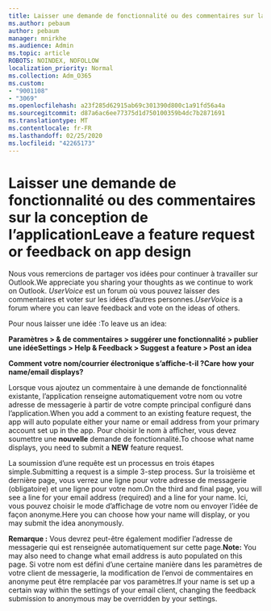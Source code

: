 ```yaml
---
title: Laisser une demande de fonctionnalité ou des commentaires sur la conception de l’application
ms.author: pebaum
author: pebaum
manager: mnirkhe
ms.audience: Admin
ms.topic: article
ROBOTS: NOINDEX, NOFOLLOW
localization_priority: Normal
ms.collection: Adm_O365
ms.custom:
- "9001108"
- "3069"
ms.openlocfilehash: a23f285d62915ab69c301390d800c1a91fd56a4a
ms.sourcegitcommit: d87a6ac6ee77375d1d750100359b4dc7b2871691
ms.translationtype: MT
ms.contentlocale: fr-FR
ms.lasthandoff: 02/25/2020
ms.locfileid: "42265173"
---
```

# <a name="leave-a-feature-request-or-feedback-on-app-design"></a><span data-ttu-id="d10d8-102">Laisser une demande de fonctionnalité ou des commentaires sur la conception de l’application</span><span class="sxs-lookup"><span data-stu-id="d10d8-102">Leave a feature request or feedback on app design</span></span>

<span data-ttu-id="d10d8-103">Nous vous remercions de partager vos idées pour continuer à travailler sur Outlook.</span><span class="sxs-lookup"><span data-stu-id="d10d8-103">We appreciate you sharing your thoughts as we continue to work on Outlook.</span></span> <span data-ttu-id="d10d8-104">*UserVoice* est un forum où vous pouvez laisser des commentaires et voter sur les idées d’autres personnes.</span><span class="sxs-lookup"><span data-stu-id="d10d8-104">*UserVoice* is a forum where you can leave feedback and vote on the ideas of others.</span></span>  

<span data-ttu-id="d10d8-105">Pour nous laisser une idée :</span><span class="sxs-lookup"><span data-stu-id="d10d8-105">To leave us an idea:</span></span> 

<span data-ttu-id="d10d8-106">**Paramètres > & de commentaires > suggérer une fonctionnalité > publier une idée**</span><span class="sxs-lookup"><span data-stu-id="d10d8-106">**Settings > Help & Feedback > Suggest a feature > Post an idea**</span></span> 

<span data-ttu-id="d10d8-107">**Comment votre nom/courrier électronique s’affiche-t-il ?**</span><span class="sxs-lookup"><span data-stu-id="d10d8-107">**Care how your name/email displays?**</span></span>

<span data-ttu-id="d10d8-108">Lorsque vous ajoutez un commentaire à une demande de fonctionnalité existante, l’application renseigne automatiquement votre nom ou votre adresse de messagerie à partir de votre compte principal configuré dans l’application.</span><span class="sxs-lookup"><span data-stu-id="d10d8-108">When you add a comment to an existing feature request, the app will auto populate either your name or email address from your primary account set up in the app.</span></span> <span data-ttu-id="d10d8-109">Pour choisir le nom à afficher, vous devez soumettre une **nouvelle** demande de fonctionnalité.</span><span class="sxs-lookup"><span data-stu-id="d10d8-109">To choose what name displays, you need to submit a **NEW** feature request.</span></span> 

<span data-ttu-id="d10d8-110">La soumission d’une requête est un processus en trois étapes simple.</span><span class="sxs-lookup"><span data-stu-id="d10d8-110">Submitting a request is a simple 3-step process.</span></span> <span data-ttu-id="d10d8-111">Sur la troisième et dernière page, vous verrez une ligne pour votre adresse de messagerie (obligatoire) et une ligne pour votre nom.</span><span class="sxs-lookup"><span data-stu-id="d10d8-111">On the third and final page, you will see a line for your email address (required) and a line for your name.</span></span> <span data-ttu-id="d10d8-112">Ici, vous pouvez choisir le mode d’affichage de votre nom ou envoyer l’idée de façon anonyme.</span><span class="sxs-lookup"><span data-stu-id="d10d8-112">Here you can choose how your name will display, or you may submit the idea anonymously.</span></span> 

<span data-ttu-id="d10d8-113">**Remarque :** Vous devrez peut-être également modifier l’adresse de messagerie qui est renseignée automatiquement sur cette page.</span><span class="sxs-lookup"><span data-stu-id="d10d8-113">**Note:** You may also need to change what email address is auto populated on this page.</span></span> <span data-ttu-id="d10d8-114">Si votre nom est défini d’une certaine manière dans les paramètres de votre client de messagerie, la modification de l’envoi de commentaires en anonyme peut être remplacée par vos paramètres.</span><span class="sxs-lookup"><span data-stu-id="d10d8-114">If your name is set up a certain way within the settings of your email client, changing the feedback submission to anonymous may be overridden by your settings.</span></span> 
